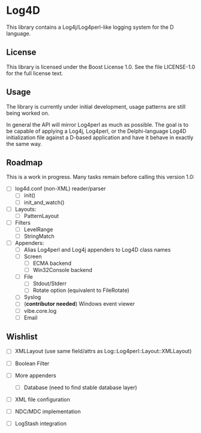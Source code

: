 Log4D
=====

This library contains a Log4j/Log4perl-like logging system for the D language.


License
-------

This library is licensed under the Boost License 1.0.  See the file
LICENSE-1.0 for the full license text.


Usage
-----

The library is currently under initial development, usage patterns are
still being worked on.

In general the API will mirror Log4perl as much as possible.  The goal
is to be capable of applying a Log4j, Log4perl, or the Delphi-language
Log4D initialization file against a D-based application and have it
behave in exactly the same way.


Roadmap
-------

This is a work in progress.  Many tasks remain before calling this
version 1.0:

- [ ] log4d.conf (non-XML) reader/parser
  - [ ] init()
  - [ ] init_and_watch()
- [ ] Layouts:
  - [ ] PatternLayout
- [ ] Filters
  - [ ] LevelRange
  - [ ] StringMatch
- [ ] Appenders:
  - [ ] Alias Log4perl and Log4j appenders to Log4D class names
  - [ ] Screen
    - [ ] ECMA backend
    - [ ] Win32Console backend
  - [ ] File
    - [ ] Stdout/Stderr
    - [ ] Rotate option (equivalent to FileRotate)
  - [ ] Syslog
  - [ ] (**contributor needed**) Windows event viewer
  - [ ] vibe.core.log
  - [ ] Email

Wishlist
--------

- [ ] XMLLayout (use same field/attrs as Log::Log4perl::Layout::XMLLayout)
- [ ] Boolean Filter
- [ ] More appenders
  - [ ] Database (need to find stable database layer)
- [ ] XML file configuration
- [ ] NDC/MDC implementation
- [ ] LogStash integration


